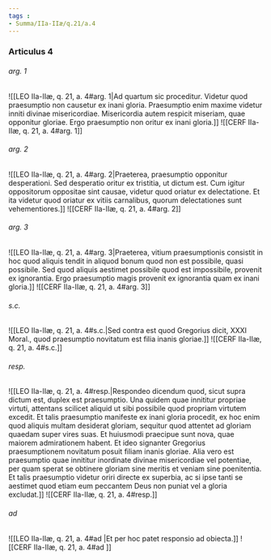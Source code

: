 ```yaml
---
tags : 
- Summa/IIa-IIæ/q.21/a.4
---
```


### Articulus 4

###### arg. 1
![[LEO IIa-IIæ, q. 21, a. 4#arg. 1|Ad quartum sic proceditur. Videtur quod praesumptio non causetur ex inani gloria. Praesumptio enim maxime videtur inniti divinae misericordiae. Misericordia autem respicit miseriam, quae opponitur gloriae. Ergo praesumptio non oritur ex inani gloria.]]
![[CERF IIa-IIæ, q. 21, a. 4#arg. 1]]

###### arg. 2
![[LEO IIa-IIæ, q. 21, a. 4#arg. 2|Praeterea, praesumptio opponitur desperationi. Sed desperatio oritur ex tristitia, ut dictum est. Cum igitur oppositorum oppositae sint causae, videtur quod oriatur ex delectatione. Et ita videtur quod oriatur ex vitiis carnalibus, quorum delectationes sunt vehementiores.]]
![[CERF IIa-IIæ, q. 21, a. 4#arg. 2]]

###### arg. 3
![[LEO IIa-IIæ, q. 21, a. 4#arg. 3|Praeterea, vitium praesumptionis consistit in hoc quod aliquis tendit in aliquod bonum quod non est possibile, quasi possibile. Sed quod aliquis aestimet possibile quod est impossibile, provenit ex ignorantia. Ergo praesumptio magis provenit ex ignorantia quam ex inani gloria.]]
![[CERF IIa-IIæ, q. 21, a. 4#arg. 3]]

###### s.c.
![[LEO IIa-IIæ, q. 21, a. 4#s.c.|Sed contra est quod Gregorius dicit, XXXI Moral., quod praesumptio novitatum est filia inanis gloriae.]]
![[CERF IIa-IIæ, q. 21, a. 4#s.c.]]

###### resp.
![[LEO IIa-IIæ, q. 21, a. 4#resp.|Respondeo dicendum quod, sicut supra dictum est, duplex est praesumptio. Una quidem quae innititur propriae virtuti, attentans scilicet aliquid ut sibi possibile quod propriam virtutem excedit. Et talis praesumptio manifeste ex inani gloria procedit, ex hoc enim quod aliquis multam desiderat gloriam, sequitur quod attentet ad gloriam quaedam super vires suas. Et huiusmodi praecipue sunt nova, quae maiorem admirationem habent. Et ideo signanter Gregorius praesumptionem novitatum posuit filiam inanis gloriae. Alia vero est praesumptio quae innititur inordinate divinae misericordiae vel potentiae, per quam sperat se obtinere gloriam sine meritis et veniam sine poenitentia. Et talis praesumptio videtur oriri directe ex superbia, ac si ipse tanti se aestimet quod etiam eum peccantem Deus non puniat vel a gloria excludat.]]
![[CERF IIa-IIæ, q. 21, a. 4#resp.]]

###### ad 
![[LEO IIa-IIæ, q. 21, a. 4#ad |Et per hoc patet responsio ad obiecta.]]
![[CERF IIa-IIæ, q. 21, a. 4#ad ]]

